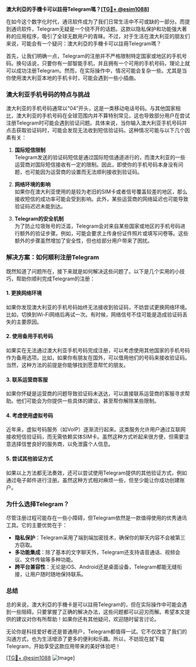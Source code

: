 **澳大利亞的手機卡可以註冊Telegram嗎？[[TG💪+ @esim1088](https://t.me/s/esim1088)]**

在如今这个数字化时代，通讯软件成为了我们日常生活中不可或缺的一部分。而提到通讯软件，Telegram无疑是一个绕不开的话题。这款以隐私保护和功能强大著称的应用程序，吸引了全球无数用户的青睐。不过，对于生活在澳大利亚的朋友们来说，可能会有一个疑问：澳大利亞的手機卡可以註冊Telegram嗎？

首先，让我们明确一点，Telegram的注册并不严格限制特定国家或地区的手机号码。换句话说，只要你有一部智能手机，并且拥有一个可用的手机号码，理论上就可以成功注册Telegram。然而，在实际操作中，情况可能会复杂一些。尤其是当你使用澳大利亚本地的手机卡时，可能会遇到一些小插曲。

### **澳大利亚手机号码的特点与挑战**

澳大利亚的手机号码通常以“04”开头，这是一类移动电话号码。与其他国家相比，澳大利亚的手机号码在全球范围内并不算特别常见，这也导致部分用户在尝试注册Telegram时可能会遇到验证问题。具体来说，当你输入澳大利亚手机号码并点击获取验证码时，可能会发现无法收到短信验证码。这种情况可能与以下几个因素有关：

1. **国际短信限制**  
   Telegram发送的验证码短信是通过国际短信通道进行的，而澳大利亚的一些运营商对国际短信接收有一定的限制。因此，即使你的手机号码本身没有问题，也可能因为运营商的设置而无法顺利接收到验证码。

2. **网络环境的影响**  
   如果你在澳大利亚使用的是较为老旧的SIM卡或者信号覆盖较差的地区，那么接收短信的成功率可能会受到影响。此外，某些运营商的网络延迟也可能导致验证码迟迟未能到达。

3. **Telegram的安全机制**  
   为了防止垃圾账号的泛滥，Telegram会对来自某些国家或地区的手机号码进行额外的验证步骤。例如，可能会要求上传身份证件照片或填写问卷等。这些额外的步骤虽然增加了安全性，但也给部分用户带来了困扰。

### **解决方案：如何顺利注册Telegram**

既然知道了问题所在，接下来就是如何解决这些问题了。以下是几个实用的小技巧，帮助你顺利完成Telegram的注册：

#### **1. 更换网络环境**
如果你发现澳大利亚的手机号码始终无法接收到验证码，不妨尝试更换网络环境。比如，切换到Wi-Fi网络后再试一次。有时候，网络信号不佳可能是造成验证码丢失的主要原因。

#### **2. 使用备用手机号码**
如果实在无法通过澳大利亚手机号码完成注册，可以考虑使用其他国家的手机号码作为备用选项。比如，如果你有朋友在国外，可以借用他们的号码来接收验证码。当然，这种方法的前提是你能够找到愿意帮忙的朋友。

#### **3. 联系运营商客服**
如果你怀疑是运营商的问题导致验证码未送达，可以直接联系运营商的客服寻求帮助。他们可能会为你提供一些具体的建议，甚至帮你解除某些限制。

#### **4. 考虑使用虚拟号码**
近年来，虚拟号码服务（如VoIP）逐渐流行起来。这类服务允许用户通过互联网接收短信验证码，而无需依赖实体SIM卡。虽然这种方式听起来很方便，但需要注意选择信誉良好的服务商，以免泄露个人信息。

#### **5. 尝试其他验证方式**
如果以上方法都无法奏效，还可以尝试使用Telegram提供的其他验证方式，例如通过电子邮件进行注册。虽然这种方式相对麻烦一些，但至少能让你成功创建账户。

### **为什么选择Telegram？**

尽管注册过程可能存在一些小障碍，但Telegram依然是一款值得使用的优秀通讯工具。它的主要优势在于：

- **隐私保护**：Telegram采用了端到端加密技术，确保你的聊天内容不会被第三方窃取。
- **多功能集成**：除了基本的文字聊天外，Telegram还支持语音通话、视频会议、文件传输等多种功能。
- **跨平台兼容性**：无论是iOS、Android还是桌面设备，Telegram都能无缝衔接，让用户随时随地保持联系。

### **总结**

总的来说，澳大利亞的手機卡是可以註冊Telegram的，但在实际操作中可能会遇到一些阻碍。只要掌握了正确的解决办法，这些问题都可以迎刃而解。希望本文提供的建议对你有所帮助！如果你还有其他疑问，欢迎随时留言讨论。

无论你是科技爱好者还是普通用户，Telegram都值得一试。它不仅改变了我们的沟通方式，也为生活增添了更多的便利和乐趣。所以，不妨现在就下载Telegram，开始享受这款应用带来的美好体验吧！

[[TG💪+ @esim1088](https://t.me/s/esim1088) ![Image](https://i.postimg.cc/4NQfJmqS/Snipaste-2025-05-13-00-14-12.png)]